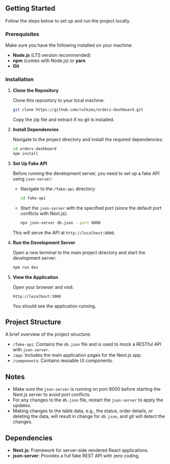 ## Getting Started

Follow the steps below to set up and run the project locally.

### Prerequisites

Make sure you have the following installed on your machine:

- **Node.js** (LTS version recommended)
- **npm** (comes with Node.js) or **yarn**
- **Git**

### Installation

1. **Clone the Repository**
   
   Clone this repository to your local machine:

   ```bash
   git clone https://github.com/rulkimi/orders-dashboard.git
   ```

   Copy the zip file and extract if no git is installed.

2. **Install Dependencies**

   Navigate to the project directory and install the required dependencies:

   ```bash
   cd orders-dashboard
   npm install
   ```

3. **Set Up Fake API**

   Before running the development server, you need to set up a fake API using `json-server`:

   - Navigate to the `/fake-api` directory:

     ```bash
     cd fake-api
     ```

   - Start the `json-server` with the specified port (since the default port conflicts with Next.js):

     ```bash
     npx json-server db.json --port 8000
     ```

   This will serve the API at `http://localhost:8000`.

4. **Run the Development Server**

   Open a new terminal to the main project directory and start the development server:

   ```bash
   npm run dev
   ```

5. **View the Application**

   Open your browser and visit:

   ```
   http://localhost:3000
   ```

   You should see the application running.

## Project Structure

A brief overview of the project structure:

- `/fake-api`: Contains the `db.json` file and is used to mock a RESTful API with `json-server`.
- `/app`: Includes the main application pages for the Next.js app.
- `/components`: Contains reusable UI components.

## Notes

- Make sure the `json-server` is running on port 8000 before starting the Next.js server to avoid port conflicts.
- For any changes to the `db.json` file, restart the `json-server` to apply the updates.
- Making changes to the table data, e.g., the status, order details, or deleting the data, will result in change for `db.json`, and git will detect the changes. 

## Dependencies

- **Next.js**: Framework for server-side rendered React applications.
- **json-server**: Provides a full fake REST API with zero coding.

